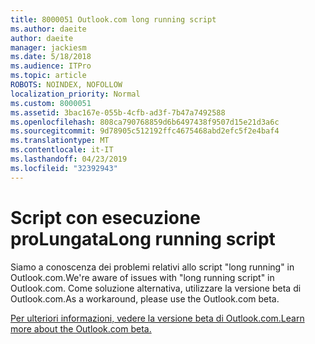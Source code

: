```yaml
---
title: 8000051 Outlook.com long running script
ms.author: daeite
author: daeite
manager: jackiesm
ms.date: 5/18/2018
ms.audience: ITPro
ms.topic: article
ROBOTS: NOINDEX, NOFOLLOW
localization_priority: Normal
ms.custom: 8000051
ms.assetid: 3bac167e-055b-4cfb-ad3f-7b47a7492588
ms.openlocfilehash: 808ca790768859d6b6497438f9507d15e21d3a6c
ms.sourcegitcommit: 9d78905c512192ffc4675468abd2efc5f2e4baf4
ms.translationtype: MT
ms.contentlocale: it-IT
ms.lasthandoff: 04/23/2019
ms.locfileid: "32392943"
---
```

# <a name="long-running-script"></a><span data-ttu-id="5c490-102">Script con esecuzione proLungata</span><span class="sxs-lookup"><span data-stu-id="5c490-102">Long running script</span></span>

<span data-ttu-id="5c490-103">Siamo a conoscenza dei problemi relativi allo script "long running" in Outlook.com.</span><span class="sxs-lookup"><span data-stu-id="5c490-103">We're aware of issues with "long running script" in Outlook.com.</span></span> <span data-ttu-id="5c490-104">Come soluzione alternativa, utilizzare la versione beta di Outlook.com.</span><span class="sxs-lookup"><span data-stu-id="5c490-104">As a workaround, please use the Outlook.com beta.</span></span>
  
[<span data-ttu-id="5c490-105">Per ulteriori informazioni, vedere la versione beta di Outlook.com.</span><span class="sxs-lookup"><span data-stu-id="5c490-105">Learn more about the Outlook.com beta.</span></span>](https://go.microsoft.com/fwlink/p/?linkid=874356)
  

